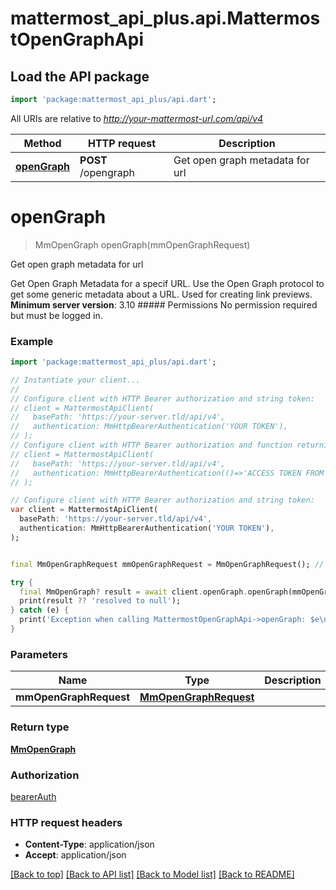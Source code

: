 # mattermost_api_plus.api.MattermostOpenGraphApi

## Load the API package
```dart
import 'package:mattermost_api_plus/api.dart';
```

All URIs are relative to *http://your-mattermost-url.com/api/v4*

Method | HTTP request | Description
------------- | ------------- | -------------
[**openGraph**](MattermostOpenGraphApi.md#opengraph) | **POST** /opengraph | Get open graph metadata for url


# **openGraph**
> MmOpenGraph openGraph(mmOpenGraphRequest)

Get open graph metadata for url

Get Open Graph Metadata for a specif URL. Use the Open Graph protocol to get some generic metadata about a URL. Used for creating link previews.  __Minimum server version__: 3.10  ##### Permissions No permission required but must be logged in. 

### Example
```dart
import 'package:mattermost_api_plus/api.dart';

// Instantiate your client...
//
// Configure client with HTTP Bearer authorization and string token:
// client = MattermostApiClient(
//   basePath: 'https://your-server.tld/api/v4',
//   authentication: MmHttpBearerAuthentication('YOUR TOKEN'),
// );
// Configure client with HTTP Bearer authorization and function returning a string:
// client = MattermostApiClient(
//   basePath: 'https://your-server.tld/api/v4',
//   authentication: MmHttpBearerAuthentication(()=>'ACCESS TOKEN FROM FUNCTION'),
// );

// Configure client with HTTP Bearer authorization and string token:
var client = MattermostApiClient(
  basePath: 'https://your-server.tld/api/v4',
  authentication: MmHttpBearerAuthentication('YOUR TOKEN'),
);


final MmOpenGraphRequest mmOpenGraphRequest = MmOpenGraphRequest(); // MmOpenGraphRequest | 

try {
  final MmOpenGraph? result = await client.openGraph.openGraph(mmOpenGraphRequest); // await the Future<MmOpenGraph?>
  print(result ?? 'resolved to null');
} catch (e) {
  print('Exception when calling MattermostOpenGraphApi->openGraph: $e\n');
}

```

### Parameters

Name | Type | Description  | Notes
------------- | ------------- | ------------- | -------------
 **mmOpenGraphRequest** | [**MmOpenGraphRequest**](MmOpenGraphRequest.md)|  | 

### Return type

[**MmOpenGraph**](MmOpenGraph.md)

### Authorization

[bearerAuth](../GENERATED_README.md#bearerAuth)

### HTTP request headers

 - **Content-Type**: application/json
 - **Accept**: application/json

[[Back to top]](#) [[Back to API list]](../GENERATED_README.md#documentation-for-api-endpoints) [[Back to Model list]](../GENERATED_README.md#documentation-for-models) [[Back to README]](../GENERATED_README.md)

